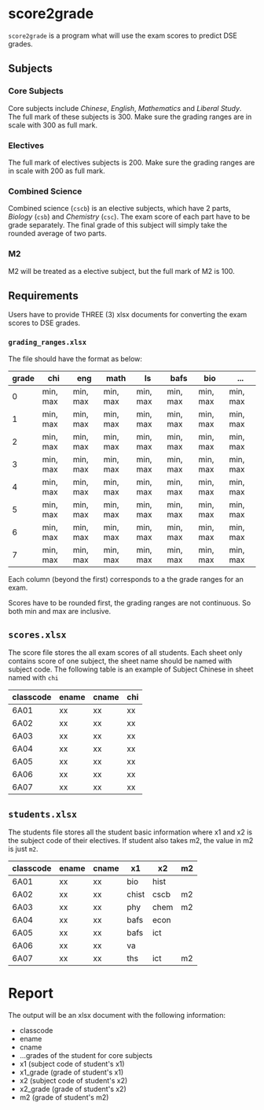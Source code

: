 # score2grade

`score2grade` is a program what will use the exam scores to predict DSE grades.

## Subjects

### Core Subjects
Core subjects include _Chinese_, _English_, _Mathematics_ and _Liberal Study_. The full mark of these subjects is 300. Make sure the grading ranges are in scale with 300 as full mark.

### Electives
The full mark of electives subjects is 200. Make sure the grading ranges are in scale with 200 as full mark.

### Combined Science
Combined science (`cscb`) is an elective subjects, which have 2 parts, _Biology_ (`csb`) and _Chemistry_ (`csc`). The exam score of each part have to be grade separately. The final grade of this subject will simply take the rounded average of two parts.

### M2
M2 will be treated as a elective subject, but the full mark of M2 is 100.

## Requirements

Users have to provide THREE (3) xlsx documents for converting the exam scores to DSE grades.

### `grading_ranges.xlsx`

The file should have the format as below:

| grade | chi      | eng      | math     | ls       | bafs     | bio      | ...      |
| ----- | -------- | -------- | -------- | -------- | -------- | -------- | -------- |
| 0     | min, max | min, max | min, max | min, max | min, max | min, max | min, max |
| 1     | min, max | min, max | min, max | min, max | min, max | min, max | min, max |
| 2     | min, max | min, max | min, max | min, max | min, max | min, max | min, max |
| 3     | min, max | min, max | min, max | min, max | min, max | min, max | min, max |
| 4     | min, max | min, max | min, max | min, max | min, max | min, max | min, max |
| 5     | min, max | min, max | min, max | min, max | min, max | min, max | min, max |
| 6     | min, max | min, max | min, max | min, max | min, max | min, max | min, max |
| 7     | min, max | min, max | min, max | min, max | min, max | min, max | min, max |

Each column (beyond the first) corresponds to a the grade ranges for an exam.

Scores have to be rounded first, the grading ranges are not continuous. So both min and max are inclusive.

## `scores.xlsx`

The score file stores the all exam scores of all students. Each sheet only contains score of one subject, the sheet name should be named with subject code. The following table is an example of Subject Chinese in sheet named with `chi`


| classcode | ename | cname | chi |
| --------- | ----- | ----- | --- |
| 6A01      | xx    | xx    | xx  |
| 6A02      | xx    | xx    | xx  |
| 6A03      | xx    | xx    | xx  |
| 6A04      | xx    | xx    | xx  |
| 6A05      | xx    | xx    | xx  |
| 6A06      | xx    | xx    | xx  |
| 6A07      | xx    | xx    | xx  |


## `students.xlsx`

The students file stores all the student basic information where x1 and x2 is the subject code of their electives. If student also takes m2, the value in m2 is just `m2`.

| classcode | ename | cname | x1    | x2   | m2  |
| --------- | ----- | ----- | ----- | ---- | --- |
| 6A01      | xx    | xx    | bio   | hist |     |
| 6A02      | xx    | xx    | chist | cscb | m2  |
| 6A03      | xx    | xx    | phy   | chem | m2  |
| 6A04      | xx    | xx    | bafs  | econ |     |
| 6A05      | xx    | xx    | bafs  | ict  |     |
| 6A06      | xx    | xx    | va    |      |     |
| 6A07      | xx    | xx    | ths   | ict  | m2  |


# Report

The output will be an xlsx document with the following information:

- classcode
- ename
- cname
- ...grades of the student for core subjects
- x1 (subject code of student's x1)
- x1_grade (grade of student's x1)
- x2 (subject code of student's x2)
- x2_grade (grade of student's x2)
- m2 (grade of student's m2)
